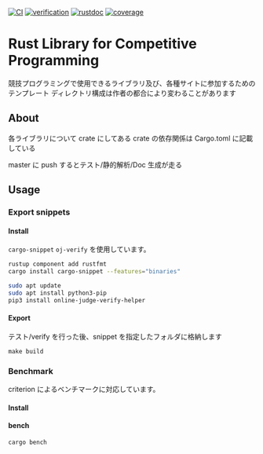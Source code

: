 [![CI](https://github.com/katandps/rust_lib_for_comp/actions/workflows/rust.yml/badge.svg?branch=master)](https://github.com/katandps/rust_lib_for_comp/actions/workflows/rust.yml)
[![verification](https://img.shields.io/badge/Doc-GitHubPages-brightgreen)](https://library.katand.net/)
[![rustdoc](https://img.shields.io/badge/Doc-GitHubPages-brightgreen)](https://library.katand.net/solver/)
[![coverage](https://img.shields.io/badge/Doc-GitHubPages-brightgreen)](https://library.katand.net/coverage/)

# Rust Library for Competitive Programming

競技プログラミングで使用できるライブラリ及び、各種サイトに参加するためのテンプレート
ディレクトリ構成は作者の都合により変わることがあります

## About

各ライブラリについて crate にしてある
crate の依存関係は Cargo.toml に記載している

master に push するとテスト/静的解析/Doc 生成が走る

## Usage

### Export snippets

#### Install

`cargo-snippet` `oj-verify` を使用しています。

```sh
rustup component add rustfmt
cargo install cargo-snippet --features="binaries"
```

```sh
sudo apt update
sudo apt install python3-pip
pip3 install online-judge-verify-helper
```

#### Export

テスト/verify を行った後、snippet を指定したフォルダに格納します

```
make build
```

### Benchmark

criterion によるベンチマークに対応しています。

#### Install

#### bench

```
cargo bench
```

